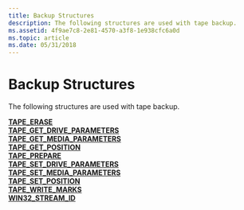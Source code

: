 ```yaml
---
title: Backup Structures
description: The following structures are used with tape backup.
ms.assetid: 4f9ae7c8-2e81-4570-a3f8-1e938cfc6a0d
ms.topic: article
ms.date: 05/31/2018
---
```


# Backup Structures

The following structures are used with tape backup.

<dl>

[**TAPE\_ERASE**](/windows/desktop/api/Winnt/ns-winnt-tape_erase)  
[**TAPE\_GET\_DRIVE\_PARAMETERS**](/windows/desktop/api/Winnt/ns-winnt-tape_get_drive_parameters)  
[**TAPE\_GET\_MEDIA\_PARAMETERS**](/windows/desktop/api/Winnt/ns-winnt-tape_get_media_parameters)  
[**TAPE\_GET\_POSITION**](/windows/desktop/api/Winnt/ns-winnt-tape_get_position)  
[**TAPE\_PREPARE**](/windows/desktop/api/Winnt/ns-winnt-tape_prepare)  
[**TAPE\_SET\_DRIVE\_PARAMETERS**](/windows/desktop/api/Winnt/ns-winnt-tape_set_drive_parameters)  
[**TAPE\_SET\_MEDIA\_PARAMETERS**](/windows/desktop/api/Winnt/ns-winnt-tape_set_media_parameters)  
[**TAPE\_SET\_POSITION**](/windows/desktop/api/Winnt/ns-winnt-tape_set_position)  
[**TAPE\_WRITE\_MARKS**](/windows/desktop/api/Winnt/ns-winnt-tape_write_marks)  
[**WIN32\_STREAM\_ID**](/windows/desktop/api/Winbase/ns-winbase-win32_stream_id)  
</dl>

 

 




